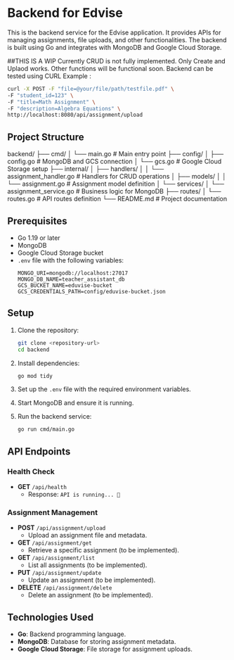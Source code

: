 # Backend for Edvise

This is the backend service for the Edvise application. It provides APIs for managing assignments, file uploads, and other functionalities. The backend is built using Go and integrates with MongoDB and Google Cloud Storage.

##THIS IS A WIP
Currently CRUD is not fully implemented. Only Create and Uplaod works.
Other functions will be functional soon.
Backend can be tested using CURL
Example :
   ```bash
   curl -X POST -F "file=@your/file/path/testfile.pdf" \
-F "student_id=123" \
-F "title=Math Assignment" \
-F "description=Algebra Equations" \
http://localhost:8080/api/assignment/upload
   ```


## Project Structure
backend/
├── cmd/
│   └── main.go         # Main entry point
├── config/
│   ├── config.go       # MongoDB and GCS connection
│   └── gcs.go          # Google Cloud Storage setup
├── internal/
│   ├── handlers/
│   │   └── assignment_handler.go  # Handlers for CRUD operations
│   ├── models/
│   │   └── assignment.go         # Assignment model definition
│   └── services/
│       └── assignment_service.go # Business logic for MongoDB
├── routes/
│   └── routes.go       # API routes definition
└── README.md           # Project documentation


## Prerequisites

- Go 1.19 or later
- MongoDB
- Google Cloud Storage bucket
- `.env` file with the following variables:
  ```env
  MONGO_URI=mongodb://localhost:27017
  MONGO_DB_NAME=teacher_assistant_db
  GCS_BUCKET_NAME=eduvise-bucket
  GCS_CREDENTIALS_PATH=config/eduvise-bucket.json
  ```

## Setup

1. Clone the repository:
   ```bash
   git clone <repository-url>
   cd backend
   ```

2. Install dependencies:
   ```bash
   go mod tidy
   ```

3. Set up the `.env` file with the required environment variables.

4. Start MongoDB and ensure it is running.

5. Run the backend service:
   ```bash
   go run cmd/main.go
   ```

## API Endpoints

### Health Check
- **GET** `/api/health`
  - Response: `API is running... 🚀`

### Assignment Management
- **POST** `/api/assignment/upload`
  - Upload an assignment file and metadata.
- **GET** `/api/assignment/get`
  - Retrieve a specific assignment (to be implemented).
- **GET** `/api/assignment/list`
  - List all assignments (to be implemented).
- **PUT** `/api/assignment/update`
  - Update an assignment (to be implemented).
- **DELETE** `/api/assignment/delete`
  - Delete an assignment (to be implemented).

## Technologies Used

- **Go**: Backend programming language.
- **MongoDB**: Database for storing assignment metadata.
- **Google Cloud Storage**: File storage for assignment uploads.


